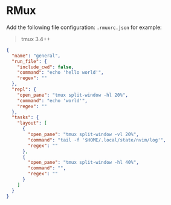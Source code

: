 # RMux

Add the following file configuration: `.rmuxrc.json`
for example:

> tmux 3.4++

```json
{
  "name": "general",
  "run_file": {
    "include_cwd": false,
    "command": "echo 'hello world'",
    "regex": ""
  },
  "repl": {
    "open_pane": "tmux split-window -hl 20%",
    "command": "echo 'world'",
    "regex": ""
  },
  "tasks": {
    "layout": [
      {
        "open_pane": "tmux split-window -vl 20%",
        "command": "tail -f '$HOME/.local/state/nvim/log'",
        "regex": ""
      },
      {
        "open_pane": "tmux split-window -hl 40%",
        "command": "",
        "regex": ""
      }
    ]
  }
}
```
